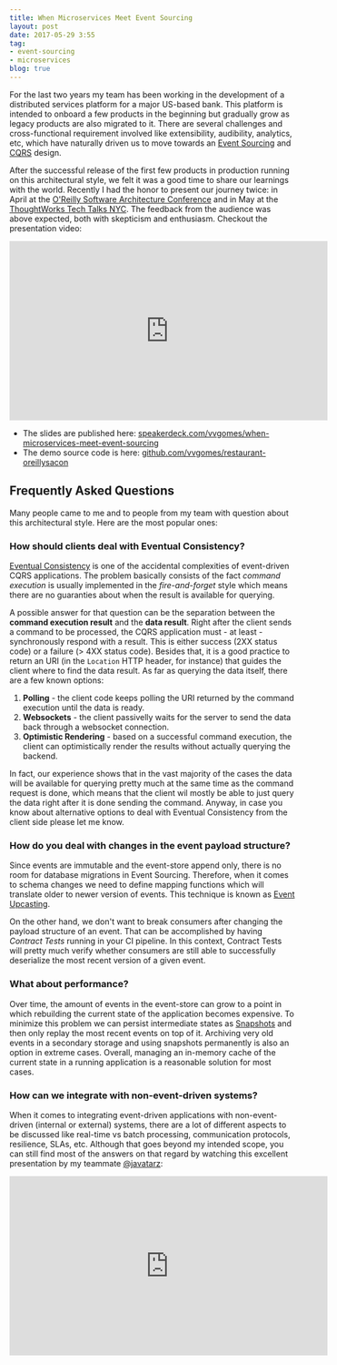 ```yaml
---
title: When Microservices Meet Event Sourcing
layout: post
date: 2017-05-29 3:55
tag:
- event-sourcing
- microservices
blog: true
---
```


For the last two years my team has been working in the development of a distributed services platform for a major US-based bank. This platform is intended to onboard a few products in the beginning but gradually grow as legacy products are also migrated to it. There are several challenges and cross-functional requirement involved like extensibility, audibility, analytics, etc, which have naturally driven us to move towards an [Event Sourcing](https://martinfowler.com/eaaDev/EventSourcing.html) and [CQRS](https://www.martinfowler.com/bliki/CQRS.html) design.

After the successful release of the first few products in production running on this architectural style, we felt it was a good time to share our learnings with the world. Recently I had the honor to present our journey twice: in April at the [O'Reilly Software Architecture Conference](https://conferences.oreilly.com/software-architecture/sa-ny/public/schedule/detail/56806) and in May at the [ThoughtWorks Tech Talks NYC](https://www.meetup.com/ThoughtWorks-Tech-Talks-NYC/events/239465465/). The feedback from the audience was above expected, both with skepticism and enthusiasm. Checkout the presentation video:

<div style="text-align:center">
  <iframe width="560" height="315" src="https://www.youtube.com/embed/cISNDnwlSgw" frameborder="0" allowfullscreen></iframe>
</div>

- The slides are published here: [speakerdeck.com/vvgomes/when-microservices-meet-event-sourcing](https://speakerdeck.com/vvgomes/when-microservices-meet-event-sourcing)
- The demo source code is here: [github.com/vvgomes/restaurant-oreillysacon](https://github.com/vvgomes/restaurant-oreillysacon)

## Frequently Asked Questions

Many people came to me and to people from my team with question about this architectural style. Here are the most popular ones:

### How should clients deal with Eventual Consistency?

[Eventual Consistency](https://martinfowler.com/articles/microservice-trade-offs.html#consistency) is one of the accidental complexities of event-driven CQRS applications. The problem basically consists of the fact *command execution* is usually implemented in the *fire-and-forget* style which means there are no guaranties about when the result is available for querying.

A possible answer for that question can be the separation between the **command execution result** and the **data result**. Right after the client sends a command to be processed, the CQRS application must - at least - synchronously respond with a result. This is either success (2XX status code) or a failure (> 4XX status code). Besides that, it is a good practice to return an URI (in the `Location` HTTP header, for instance) that guides the client where to find the data result. As far as querying the data itself, there are a few known options:

1. **Polling** - the client code keeps polling the URI returned by the command execution until the data is ready.
2. **Websockets** - the client passivelly waits for the server to send the data back through a websocket connection.
3. **Optimistic Rendering** - based on a successful command execution, the client can optimistically render the results without actually querying the backend.

In fact, our experience shows that in the vast majority of the cases the data will be available for querying pretty much at the same time as the command request is done, which means that the client wil mostly be able to just query the data right after it is done sending the command. Anyway, in case you know about alternative options to deal with Eventual Consistency from the client side please let me know.

### How do you deal with changes in the event payload structure?

Since events are immutable and the event-store append only, there is no room for database migrations in Event Sourcing. Therefore, when it comes to schema changes we need to define mapping functions which will translate older to newer version of events. This technique is known as [Event Upcasting](https://docs.axonframework.org/v/3.0/part3/repositories-and-event-stores.html#event-upcasting).

On the other hand, we don't want to break consumers after changing the payload structure of an event. That can be accomplished by having *Contract Tests* running in your CI pipeline. In this context, Contract Tests will pretty much verify whether consumers are still able to successfully deserialize the most recent version of a given event.

### What about performance?

Over time, the amount of events in the event-store can grow to a point in which rebuilding the current state of the application becomes expensive. To minimize this problem we can persist intermediate states as [Snapshots](https://martinfowler.com/eaaDev/EventSourcing.html) and then only replay the most recent events on top of it. Archiving very old events in a secondary storage and using snapshots permanently is also an option in extreme cases. Overall, managing an in-memory cache of the current state in a running application is a reasonable solution for most cases.

### How can we integrate with non-event-driven systems?

When it comes to integrating event-driven applications with non-event-driven (internal or external) systems, there are a lot of different aspects to be discussed like real-time vs batch processing, communication protocols, resilience, SLAs, etc. Although that goes beyond my intended scope, you can still find most of the answers on that regard by watching this excellent presentation by my teammate [@javatarz](https://twitter.com/javatarz):

<div style="text-align:center">
  <iframe width="560" height="315" src="https://www.youtube.com/embed/4cJ4GyyOfII" frameborder="0" allowfullscreen></iframe>
</div>
